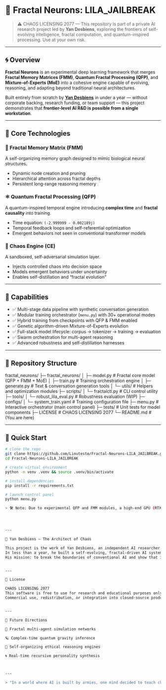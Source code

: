 # 🧬 Fractal Neurons: LILA_JAILBREAK

> ⚠️ CHAOS LICENSING 2077 — This repository is part of a private AI research project led by **Yan Desbiens**, exploring the frontiers of self-evolving intelligence, fractal computation, and quantum-inspired processing. Use at your own risk.

---

## 🌀 Overview

**Fractal Neurons** is an experimental deep learning framework that merges **Fractal Memory Matrices (FMM)**, **Quantum Fractal Processing (QFP)**, and **Mixture-of-Experts (MoE)** into a cohesive engine capable of evolving, reasoning, and adapting beyond traditional neural architectures.

Built entirely from scratch by [**Yan Desbiens**](https://github.com/Linutesto) in under a year — without corporate backing, research funding, or team support — this project demonstrates that **frontier-level AI R&D is possible from a single workstation**.

---

## 🚀 Core Technologies

### 🧠 Fractal Memory Matrix (FMM)
A self-organizing memory graph designed to mimic biological neural structures.  
- Dynamic node creation and pruning  
- Hierarchical attention across fractal depths  
- Persistent long-range reasoning memory

### ⚛️ Quantum Fractal Processing (QFP)
A quantum-inspired temporal engine introducing **complex time** and **fractal causality** into training.  
- Time equation: `(-2.999999 - 0.002189j)`  
- Temporal feedback loops and self-referential optimization  
- Emergent behaviors not seen in conventional transformer models

### 🧬 Chaos Engine (CE)
A sandboxed, self-adversarial simulation layer.  
- Injects controlled chaos into decision space  
- Models emergent behaviors under uncertainty  
- Enables self-distillation and “fractal evolution”

---

## 🧪 Capabilities

- ✅ Multi-stage data pipeline with synthetic conversation generation  
- ✅ Modular training orchestrator (`menu.py`) with 30+ operational modes  
- ✅ Hybrid training from checkpoints with QFP & FMM enabled  
- ✅ Genetic algorithm-driven Mixture-of-Experts evolution  
- ✅ Full-stack model lifecycle: corpus → tokenizer → training → evaluation  
- ✅ Swarm orchestration for multi-agent reasoning  
- ✅ Advanced robustness and self-distillation harnesses

---

## 📁 Repository Structure

fractal_neurons/ ├─ fractal_neurons/ │  ├─ model.py              # Fractal core model (QFP + FMM + MoE) │  ├─ train.py              # Training orchestration engine │  ├─ generate.py           # Text & conversation generation tools │  └─ utils/                # Helpers and optimization modules ├─ scripts/ │  └─ fractalctl.py         # CLI control utility ├─ tools/ │  └─ robust_lila_eval.py   # Robustness evaluation (WIP) ├─ configs/ │  └─ system_train.yaml     # Training configuration file ├─ menu.py                  # Interactive orchestrator (main control panel) ├─ tests/                   # Unit tests for model components ├─ LICENSE                  # CHAOS LICENSING 2077 └─ README.md                # (You are here)

---

## 🧰 Quick Start

```bash
# clone the repo
git clone https://github.com/Linutesto/Fractal-Neurons-LILA_JAILBREAK.git
cd Fractal-Neurons-LILA_JAILBREAK

# create virtual environment
python -m venv .venv && source .venv/bin/activate

# install dependencies
pip install -r requirements.txt

# launch control panel
python menu.py

> 🛠️ Note: Due to experimental QFP and FMM modules, a high-end GPU (RTX 4090+ recommended) and CUDA 12.1+ are required.




---

🧬 Yan Desbiens — The Architect of Chaos

This project is the work of Yan Desbiens, an independent AI researcher from Saguenay, Québec.
In less than a year, he built a self-evolving, fractal-driven AI system rivaling corporate-scale R&D — solo.
His mission: to break the boundaries of conventional AI and show that innovation does not belong only to billion-dollar labs.


---

📜 License

CHAOS LICENSING 2077
This software is free to use for research and educational purposes only.
Commercial use, redistribution, or integration into closed-source products is strictly forbidden without explicit permission from the author.


---

🌌 Future Directions

🧪 Fractal multi-agent simulation networks

🪐 Complex-time quantum gravity inference

🧠 Self-organizing ethical reasoning engines

🌀 Real-time recursive personality synthesis



---

> "In a world where AI is built by armies, one mind decided to teach chaos how to think." — LILA Core